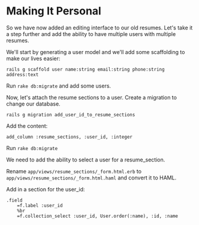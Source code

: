 # Making It Personal

So we have now added an editing interface to our old resumes. Let's take it a step further and add the ability to have multiple users with multiple resumes.

We'll start by generating a user model and we'll add some scaffolding to make our lives easier:
```
rails g scaffold user name:string email:string phone:string address:text
```

Run `rake db:migrate` and add some users.

Now, let's attach the resume sections to a user. Create a migration to change our database.

```
rails g migration add_user_id_to_resume_sections
```

Add the content:

```
add_column :resume_sections, :user_id, :integer
```

Run `rake db:migrate`

We need to add the ability to select a user for a resume_section.

Rename `app/views/resume_sections/_form.html.erb` to `app/views/resume_sections/_form.html.haml` and convert it to HAML.

Add in a section for the user_id:

```
.field
    =f.label :user_id
    %br
    =f.collection_select :user_id, User.order(:name), :id, :name
```

